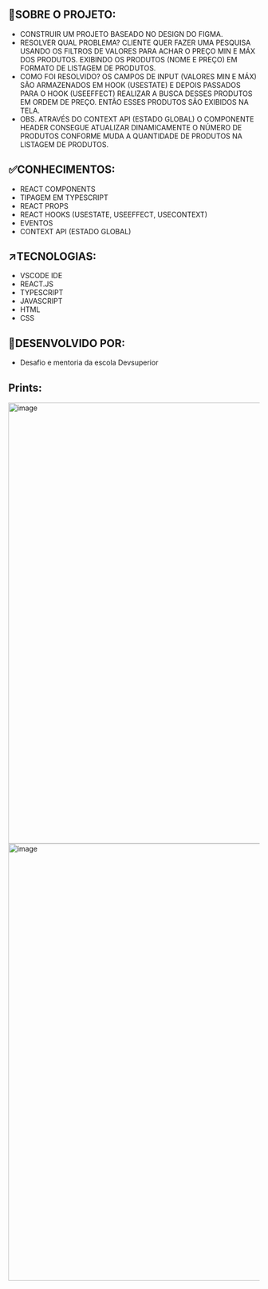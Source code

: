 ## 🎯SOBRE O PROJETO:
- CONSTRUIR UM PROJETO BASEADO NO DESIGN DO FIGMA.
- RESOLVER QUAL PROBLEMA? CLIENTE QUER FAZER UMA PESQUISA USANDO OS FILTROS DE VALORES PARA ACHAR O PREÇO MIN E MÁX DOS PRODUTOS. EXIBINDO OS PRODUTOS (NOME E PREÇO) EM FORMATO DE LISTAGEM DE PRODUTOS.
- COMO FOI RESOLVIDO? OS CAMPOS DE INPUT (VALORES MIN E MÁX) SÃO ARMAZENADOS EM HOOK (USESTATE) E DEPOIS PASSADOS PARA O HOOK (USEEFFECT) REALIZAR A BUSCA DESSES PRODUTOS EM ORDEM DE PREÇO. ENTÃO ESSES PRODUTOS SÃO EXIBIDOS NA TELA.
- OBS. ATRAVÉS DO CONTEXT API (ESTADO GLOBAL) O COMPONENTE HEADER CONSEGUE ATUALIZAR DINAMICAMENTE O NÚMERO DE PRODUTOS CONFORME MUDA A QUANTIDADE DE PRODUTOS NA LISTAGEM DE PRODUTOS.
  
## ✅CONHECIMENTOS:
- REACT COMPONENTS
- TIPAGEM EM TYPESCRIPT
- REACT PROPS
- REACT HOOKS (USESTATE, USEEFFECT, USECONTEXT)
- EVENTOS
- CONTEXT API (ESTADO GLOBAL)

## ↗️TECNOLOGIAS: 
- VSCODE IDE
- REACT.JS
- TYPESCRIPT
- JAVASCRIPT
- HTML
- CSS

## 🤚DESENVOLVIDO POR:
- Desafio e mentoria da escola Devsuperior

## Prints:
<img width="876" height="882" alt="image" src="https://github.com/user-attachments/assets/30965721-13d0-4d9e-8d27-cad2c029a9ce" />

<img width="1178" height="875" alt="image" src="https://github.com/user-attachments/assets/0ac89cf5-bb48-4305-967b-32722d4bf2e6" />








